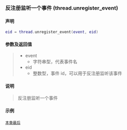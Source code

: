 ### 反注册监听一个事件 \(**thread\.unregister\_event**\)


#### 声明
```lua
eid = thread.unregister_event(event, eid)
```


#### 参数及返回值
> - event
>   - 字符串型，代表事件名
> - eid
>   - 整数型，事件 id，可以用于反注册监听该事件


#### 说明
> 反注册监听一个事件  


#### 示例  
[`本章最后`](/Handbook/thread/README.md)  

